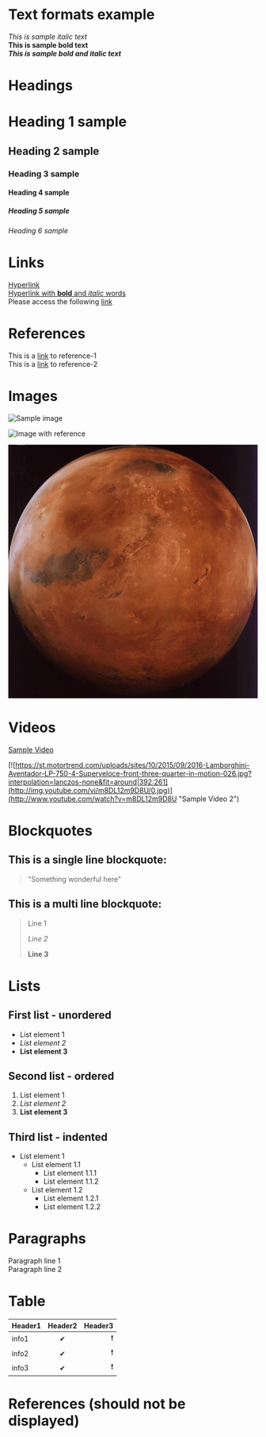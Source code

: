 # Text formats example

_This is sample italic text_  
**This is sample bold text**  
**_This is sample bold and italic text_**  

# Headings

# Heading 1 sample
## Heading 2 sample
### Heading 3 sample
#### Heading 4 sample
##### Heading 5 sample
###### Heading 6 sample

# Links

[Hyperlink](https://www.google.com)  
[Hyperlink with **bold** and _italic_ words](www.google.com)  
Please access the following [link](www.google.com)  

# References

This is a [link][reference-1] to reference-1  
This is a [link][reference-2] to reference-2  

# Images

![Sample image](https://i.kinja-img.com/gawker-media/image/upload/s--GgpOUVnh--/c_scale,f_auto,fl_progressive,q_80,w_800/riufs7rtpk6okzrqiqmy.jpg)

![Image with reference][reference-3]

![Image from file](./mars.jpg)

# Videos

[Sample Video](https://www.youtube.com/watch?v=m8DL12m9D8U)  

[![https://st.motortrend.com/uploads/sites/10/2015/09/2016-Lamborghini-Aventador-LP-750-4-Superveloce-front-three-quarter-in-motion-026.jpg?interpolation=lanczos-none&fit=around|392:261](http://img.youtube.com/vi/m8DL12m9D8U/0.jpg)](http://www.youtube.com/watch?v=m8DL12m9D8U "Sample Video 2")

# Blockquotes

## This is a single line blockquote:
> "Something wonderful here"  

## This is a multi line blockquote:
> Line 1  
>  
> _Line 2_  
>  
> **Line 3**  

# Lists

## First list - unordered
* List element 1  
* _List element 2_  
* **List element 3**  
## Second list - ordered
1. List element 1
2. _List element 2_
3. **List element 3**
## Third list - indented
* List element 1  
    * List element 1.1  
        * List element 1.1.1  
        * List element 1.1.2  
    * List element 1.2  
        * List element 1.2.1  
        * List element 1.2.2  

# Paragraphs

Paragraph line 1  
Paragraph line 2  

# Table

| Header1   | Header2  | Header3  |
|   :---    |   :---:  |    ---:  |
| info1     |    ✔    |     ❗    |
| info2     |    ✔    |     ❗    |
| info3     |    ✔    |     ❗    |

# References (should not be displayed)

[reference-1]: www.google.com
[reference-2]: www.youtube.com
[reference-3]: https://st.motortrend.com/uploads/sites/10/2015/09/2016-Lamborghini-Aventador-LP-750-4-Superveloce-front-three-quarter-in-motion-026.jpg?interpolation=lanczos-none&fit=around|392:261

